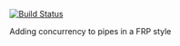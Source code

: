 [![Build Status](https://travis-ci.org/literate-unitb/reactive-pipes.svg?branch=master)](https://travis-ci.org/literate-unitb/reactive-pipes)

Adding concurrency to pipes in a FRP style